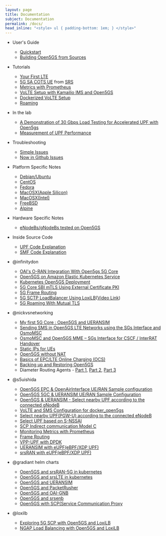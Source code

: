 ```yaml
---
layout: page
title: Documentation
subject: Documentation
permalink: /docs/
head_inline: "<style> ul { padding-bottom: 1em; } </style>"
---
```


- User's Guide
  - [Quickstart](guide/01-quickstart)
  - [Building Open5GS from Sources](guide/02-building-open5gs-from-sources)

- Tutorials
  - [Your First LTE](tutorial/01-your-first-lte)
  - [5G SA COTS UE](https://docs.srsran.com/projects/project/en/latest/tutorials/source/cotsUE/source/index.html) from [SRS](https://srs.io)
  - [Metrics with Prometheus](tutorial/04-metrics-prometheus)
  - [VoLTE Setup with Kamailio IMS and Open5GS](tutorial/02-VoLTE-setup)
  - [Dockerized VoLTE Setup](tutorial/03-VoLTE-dockerized)
  - [Roaming](tutorial/05-roaming)

- In the lab
  - [A Demonstration of 30 Gbps Load Testing for Accelerated UPF with Open5gs](https://nextepc.com/technology)
  - [Measurement of UPF Performance](https://github.com/s5uishida/sample_config_misc_for_mobile_network#performance_measurement)

- Troubleshooting
  - [Simple Issues](troubleshoot/01-simple-issues)
  - [Now in Github Issues](troubleshoot/02-now-in-github-issues)

- Platform Specific Notes
  - [Debian/Ubuntu](platform/01-debian-ubuntu)
  - [CentOS](platform/02-centos)
  - [Fedora](platform/03-fedora)
  - [MacOSX(Apple Silicon)](platform/05-macosx-apple-silicon)
  - [MacOSX(Intel)](platform/06-macosx-intel)
  - [FreeBSD](platform/07-freebsd)
  - [Alpine](platform/08-alpine)

- Hardware Specific Notes
  - [eNodeBs/gNodeBs tested on Open5GS](hardware/01-genodebs)

- Inside Source Code
  - [UPF Code Explanation](https://medium.com/@aditya.koranga/open5gs-upf-code-explanation-with-flow-c-79c50f253dd1)
  - [SMF Code Explanation](https://medium.com/@aditya.koranga/open5gs-smf-code-explanation-with-flow-charts-a3b3cd38c991)

- @infinitydon
  - [OAI's O-RAN Integration With Open5gs 5G Core](https://futuredon.medium.com/integrating-disaggregated-openairinterface-o-ran-components-with-open5gs-5g-core-76e5deac1730)
  - [Open5GS on Amazon Elastic Kubernetes Service](https://aws.amazon.com/blogs/opensource/open-source-mobile-core-network-implementation-on-amazon-elastic-kubernetes-service/)
  - [Kubernetes Open5GS Deployment](https://dev.to/infinitydon/virtual-4g-simulation-using-kubernetes-and-gns3-3b7k?fbclid=IwAR1p99h13a-mCfejanbBQe0H0-jp5grXkn5mWf1WrTHf47UtegB2-UHGGZQ)
  - [5G Core SBI mTLS Using External Certificate PKI](https://futuredon.medium.com/5g-core-sbi-mtls-using-external-certificate-pki-4ffc02ac7728)
  - [5G Frame Routing](https://futuredon.medium.com/5g-frame-routing-6e34d8587123)
  - [5G SCTP LoadBalancer Using LoxiLB](https://futuredon.medium.com/5g-sctp-loadbalancer-using-loxilb-b525198a9103)([Video Link](https://youtu.be/k3ICc7MXcC8))
  - [5G Roaming With Mutual TLS](https://futuredon.medium.com/5g-roaming-with-mutual-tls-1468d109129c)

- @nickvsnetworking
  - [My first 5G Core : Open5GS and UERANSIM](http://nickvsnetworking.com/my-first-5g-core-open5gs-and-ueransim/)
  - [Sending SMS in Open5GS LTE Networks using the SGs Interface and OsmoMSC](https://nickvsnetworking.com/sending-sms-in-open5gs-lte-networks-using-the-sgs-interface-and-osmomsc-with-smsos/)
  - [OsmoMSC and Open5GS MME – SGs Interface for CSCF / InterRAT Handover](https://nickvsnetworking.com/osmomsc-and-open5gs-mme-sgs-interface-for-cscf-interran-handover/)
  - [Static IPs for UEs](http://nickvsnetworking.com/open5gs-epc-static-ip-addresses-for-ues-apns-subscribers/)
  - [Open5GS without NAT](https://nickvsnetworking.com/open5gs-without-nat/)
  - [Basics of EPC/LTE Online Charging (OCS)](https://nickvsnetworking.com/basics-of-epc-lte-online-charging-ocs/)
  - [Backing up and Restoring Open5GS](https://nickvsnetworking.com/backing-up-and-restoring-open5gs/)
  - Diameter Routing Agents - [Part 1](https://nickvsnetworking.com/diameter-routing-agents-why-you-need-them-and-how-to-build-them-part-1/), [Part 2](https://nickvsnetworking.com/diameter-routing-agents-why-you-need-them-and-how-to-build-them-part-2-routing/), [Part 3](https://nickvsnetworking.com/diameter-routing-agents-part-3-building-a-dra-with-freediameter/)

- @s5uishida
  - [Open5GS EPC & OpenAirInterface UE/RAN Sample configuration](https://github.com/s5uishida/open5gs_epc_oai_sample_config)
  - [Open5GS 5GC & UERANSIM UE/RAN Sample Configuration](https://github.com/s5uishida/open5gs_5gc_ueransim_sample_config)
  - [Open5GS & UERANSIM - Select nearby UPF according to the connected gNodeB](https://github.com/s5uishida/open5gs_5gc_ueransim_nearby_upf_sample_config)
  - [VoLTE and SMS Configuration for docker_open5gs](https://github.com/s5uishida/docker_open5gs_volte_sms_config)
  - [Select nearby UPF(PGW-U) according to the connected eNodeB](https://github.com/s5uishida/open5gs_epc_srsran_nearby_upf_sample_config)
  - [Select UPF based on S-NSSAI](https://github.com/s5uishida/open5gs_5gc_ueransim_snssai_upf_sample_config)
  - [SCP Indirect communication Model C](https://github.com/s5uishida/open5gs_5gc_ueransim_scp_model_c_sample_config)
  - [Monitoring Metrics with Prometheus](https://github.com/s5uishida/open5gs_5gc_ueransim_metrics_sample_config)
  - [Frame Routing](https://github.com/s5uishida/open5gs_5gc_ueransim_framed_routing_sample_config)
  - [VPP-UPF with DPDK](https://github.com/s5uishida/open5gs_5gc_ueransim_vpp_upf_dpdk_sample_config)
  - [UERANSIM with eUPF(eBPF/XDP UPF)](https://github.com/s5uishida/open5gs_5gc_ueransim_eupf_sample_config)
  - [srsRAN with eUPF(eBPF/XDP UPF)](https://github.com/s5uishida/open5gs_epc_srsran_eupf_sample_config)
 
- @gradiant helm charts
  - [Open5GS and srsRAN-5G in kubernetes](https://gradiant.github.io/5g-charts/open5gs-srsran-5g-zmq.html)
  - [Open5GS and srsLTE in kubernetes](https://gradiant.github.io/5g-charts/open5gs-srslte.html)
  - [Open5GS and UERANSIM](https://gradiant.github.io/5g-charts/open5gs-ueransim-gnb.html)
  - [Open5GS and PacketRusher](https://gradiant.github.io/5g-charts/open5gs-packetrusher.html)
  - [Open5GS and OAI-GNB](https://gradiant.github.io/5g-charts/open5gs-oaignb.html)
  - [Open5GS and srsenb](https://gradiant.github.io/5g-charts/open5gs-srsenb.html)
  - [Open5GS with SCP(Service Communication Proxy](https://gradiant.github.io/5g-charts/open5gs-scp.html)

- @loxilb
  - [Exploring 5G SCP with Open5GS and LoxiLB](https://dev.to/nikhilmalik/5g-service-communication-proxy-with-loxilb-4242)
  - [NGAP Load Balancing with Open5GS and LoxiLB](https://www.loxilb.io/post/ngap-load-balancing-with-loxilb)
